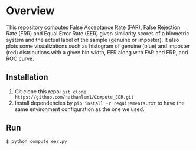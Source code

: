 # Overview

This repository computes False Acceptance Rate (FAR), False Rejection Rate (FRR) and Equal Error Rate (EER) given similarity
scores of a biometric system and the actual label of the sample (genuine or imposter). It also plots some visualizations
such as histogram of genuine (blue) and imposter (red) distributions with a given bin width, EER along with FAR and FRR,
and ROC curve.


## Installation

1. Git clone this repo: `git clone https://github.com/nathanlem1/Compute_EER.git`
2. Install dependencies by `pip install -r requirements.txt` to have the same environment configuration as the one we used. 

## Run
```bash
$ python compute_eer.py
```

